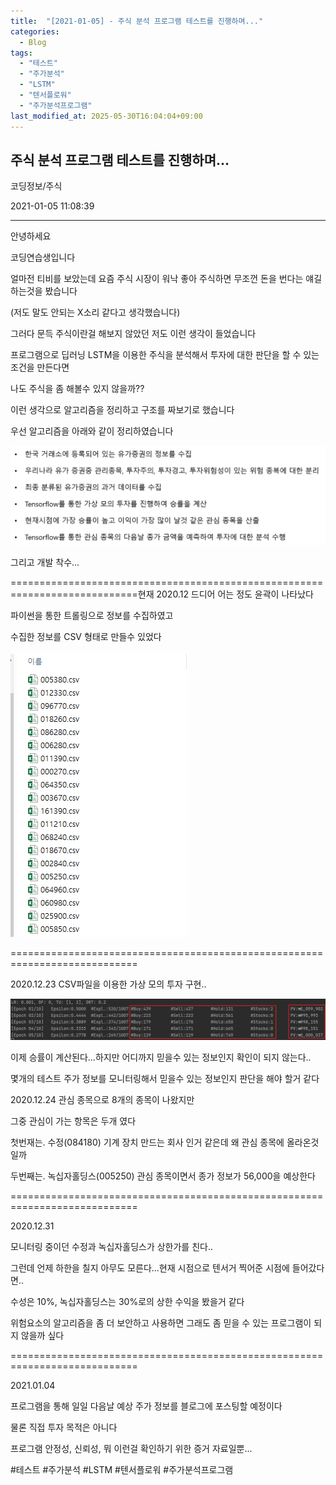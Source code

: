 ```yaml
---
title:  "[2021-01-05] - 주식 분석 프로그램 테스트를 진행하며..."
categories:
  - Blog
tags:
  - "테스트"
  - "주가분석"
  - "LSTM"
  - "텐서플로워"
  - "주가분석프로그램"
last_modified_at: 2025-05-30T16:04:04+09:00
---
```


## 주식 분석 프로그램 테스트를 진행하며...

코딩정보/주식

2021-01-05 11:08:39

* * *

안녕하세요

코딩연습생입니다

얼마전 티비를 보았는데 요즘 주식 시장이 워낙 좋아 주식하면 무조껀 돈을 번다는 얘길하는것을 봤습니다

(저도 말도 안되는 X소리 같다고 생각했습니다)

그러다 문득 주식이란걸 해보지 않았던 저도 이런 생각이 들었습니다

프로그램으로 딥러닝 LSTM을 이용한 주식을 분석해서 투자에 대한 판단을 할 수 있는 조건을 만든다면

나도 주식을 좀 해볼수 있지 않을까??

이런 생각으로 알고리즘을 정리하고 구조를 짜보기로 했습니다

우선 알고리즘을 아래와 같이 정리하였습니다

![](/assets/images/주식_분석_프로그램_테스트를_진행하며/img.png)

그리고 개발 착수...

============================================================================현재
2020.12 드디어 어는 정도 윤곽이 나타났다

파이썬을 통한 트롤링으로 정보를 수집하였고

수집한 정보를 CSV 형태로 만들수 있었다

![](/assets/images/주식_분석_프로그램_테스트를_진행하며/img_1.png)

============================================================================

2020.12.23 CSV파일을 이용한 가상 모의 투자 구현..

![](/assets/images/주식_분석_프로그램_테스트를_진행하며/img_2.png)

이제 승률이 계산된다...하지만 어디까지 믿을수 있는 정보인지 확인이 되지 않는다..

몇개의 테스트 주가 정보를 모니터링해서 믿을수 있는 정보인지 판단을 해야 할거 같다

2020.12.24 관심 종목으로 8개의 종목이 나왔지만

그중 관심이 가는 항목은 두개 였다

첫번재는. 수정(084180) 기계 장치 만드는 회사 인거 같은데 왜 관심 종목에 올라온것일까

두번째는. 녹십자홀딩스(005250) 관심 종목이면서 종가 정보가 56,000을 예상한다

============================================================================

2020.12.31

모니터링 중이던 수정과 녹십자홀딩스가 상한가를 친다..

그런데 언제 하한을 칠지 아무도 모른다...현재 시점으로 텐서거 찍어준 시점에 들어갔다면..

수성은 10%, 녹십자홀딩스는 30%로의 상한 수익을 봤을거 같다

위험요소의 알고리즘을 좀 더 보안하고 사용하면 그래도 좀 믿을 수 있는 프로그램이 되지 않을까 싶다

============================================================================

2021.01.04

프로그램을 통해 일일 다음날 예상 주가 정보를 블로그에 포스팅할 예정이다

물론 직접 투자 목적은 아니다

프로그램 안정성, 신뢰성, 뭐 이런걸 확인하기 위한 증거 자료일뿐...

  

#테스트 #주가분석 #LSTM #텐서플로워 #주가분석프로그램

